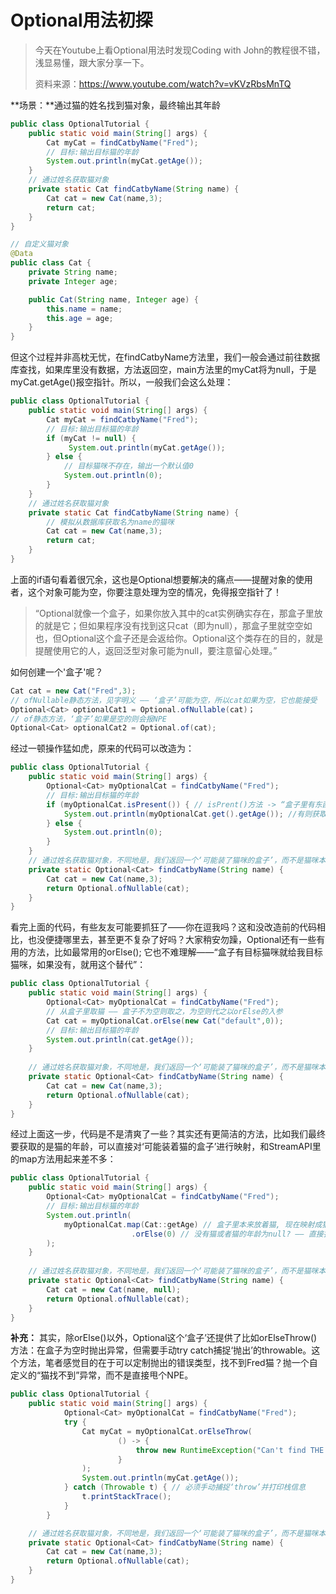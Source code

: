# Optional用法初探



> 今天在Youtube上看Optional用法时发现Coding with John的教程很不错，浅显易懂，跟大家分享一下。
>
> 资料来源：https://www.youtube.com/watch?v=vKVzRbsMnTQ



**场景：**通过猫的姓名找到猫对象，最终输出其年龄

```java
public class OptionalTutorial {
    public static void main(String[] args) {
        Cat myCat = findCatbyName("Fred");
        // 目标:输出目标猫的年龄
        System.out.println(myCat.getAge());
    }
    // 通过姓名获取猫对象
    private static Cat findCatbyName(String name) {
        Cat cat = new Cat(name,3);
        return cat;
    }
}

// 自定义猫对象
@Data
public class Cat {
    private String name;
    private Integer age;

    public Cat(String name, Integer age) {
        this.name = name;
        this.age = age;
    }
}
```



但这个过程并非高枕无忧，在findCatbyName方法里，我们一般会通过前往数据库查找，如果库里没有数据，方法返回空，main方法里的myCat将为null，于是myCat.getAge()报空指针。所以，一般我们会这么处理：

```java
public class OptionalTutorial {
    public static void main(String[] args) {
        Cat myCat = findCatbyName("Fred");
        // 目标:输出目标猫的年龄
        if (myCat != null) {
             System.out.println(myCat.getAge());
        } else {
            // 目标猫咪不存在，输出一个默认值0
            System.out.println(0);
        }
    }
    // 通过姓名获取猫对象
    private static Cat findCatbyName(String name) {
        // 模拟从数据库获取名为name的猫咪
        Cat cat = new Cat(name,3);
        return cat;
    }
}
```



上面的if语句看着很冗余，这也是Optional想要解决的痛点——提醒对象的使用者，这个对象可能为空，你要注意处理为空的情况，免得报空指针了！

> “Optional就像一个盒子，如果你放入其中的cat实例确实存在，那盒子里放的就是它；但如果程序没有找到这只cat（即为null），那盒子里就空空如也，但Optional这个盒子还是会返给你。Optional这个类存在的目的，就是提醒使用它的人，返回泛型对象可能为null，要注意留心处理。”

如何创建一个'盒子'呢？

```java
Cat cat = new Cat("Fred",3);
// ofNullable静态方法，见字明义 —— ‘盒子’可能为空，所以cat如果为空，它也能接受
Optional<Cat> optionalCat1 = Optional.ofNullable(cat)；
// of静态方法，‘盒子’如果是空的则会报NPE
Optional<Cat> optionalCat2 = Optional.of(cat); 
```



经过一顿操作猛如虎，原来的代码可以改造为：

```java
public class OptionalTutorial {
    public static void main(String[] args) {
        Optional<Cat> myOptionalCat = findCatbyName("Fred");
        // 目标:输出目标猫的年龄
        if (myOptionalCat.isPresent()) { // isPrent()方法 -> “盒子里有东西吗？”
            System.out.println(myOptionalCat.get().getAge()); //有则获取盒子里的东西，然后调它的getAge方法
        } else {
            System.out.println(0);
        }
    }
    // 通过姓名获取猫对象，不同地是，我们返回一个‘可能装了猫咪的盒子’，而不是猫咪本身
    private static Optional<Cat> findCatbyName(String name) {
        Cat cat = new Cat(name,3);
        return Optional.ofNullable(cat);
    }
}
```



看完上面的代码，有些友友可能要抓狂了——你在逗我吗？这和没改造前的代码相比，也没便捷哪里去，甚至更不复杂了好吗？大家稍安勿躁，Optional还有一些有用的方法，比如最常用的orElse(); 它也不难理解——“盒子有目标猫咪就给我目标猫咪，如果没有，就用这个替代”：

```java
public class OptionalTutorial {
    public static void main(String[] args) {
        Optional<Cat> myOptionalCat = findCatbyName("Fred");
        // 从盒子里取猫 —— 盒子不为空则取之，为空则代之以orElse的入参
        Cat cat = myOptionalCat.orElse(new Cat("default",0));
        // 目标:输出目标猫的年龄
        System.out.println(cat.getAge());
    }
    
    // 通过姓名获取猫对象，不同地是，我们返回一个‘可能装了猫咪的盒子’，而不是猫咪本身
    private static Optional<Cat> findCatbyName(String name) {
        Cat cat = new Cat(name,3);
        return Optional.ofNullable(cat);
    }
}
```



经过上面这一步，代码是不是清爽了一些？其实还有更简洁的方法，比如我们最终要获取的是猫的年龄，可以直接对‘可能装着猫的盒子’进行映射，和StreamAPI里的map方法用起来差不多：

```java
public class OptionalTutorial {
    public static void main(String[] args) {
        Optional<Cat> myOptionalCat = findCatbyName("Fred");
        // 目标:输出目标猫的年龄
        System.out.println(
            myOptionalCat.map(Cat::getAge) // 盒子里本来放着猫, 现在映射成猫的年龄
                           .orElse(0) // 没有猫或者猫的年龄为null? —— 直接打印默认值0
        );
    }
    
    // 通过姓名获取猫对象，不同地是，我们返回一个‘可能装了猫咪的盒子’，而不是猫咪本身
    private static Optional<Cat> findCatbyName(String name) {
        Cat cat = new Cat(name, null);
        return Optional.ofNullable(cat);
    }
}
```



**补充：** 其实，除orElse()以外，Optional这个‘盒子’还提供了比如orElseThrow()方法：在盒子为空时抛出异常，但需要手动try catch捕捉‘抛出’的throwable。这个方法，笔者感觉目的在于可以定制抛出的错误类型，找不到Fred猫？抛一个自定义的“猫找不到”异常，而不是直接甩个NPE。

```java
public class OptionalTutorial {
    public static void main(String[] args) {
            Optional<Cat> myOptionalCat = findCatbyName("Fred");
            try {
                Cat myCat = myOptionalCat.orElseThrow(
                        () -> {
                            throw new RuntimeException("Can't find THE cat!");
                        }
                );
                System.out.println(myCat.getAge());
            } catch (Throwable t) { // 必须手动捕捉‘throw’并打印栈信息
                t.printStackTrace();
            }
        }

    // 通过姓名获取猫对象，不同地是，我们返回一个‘可能装了猫咪的盒子’，而不是猫咪本身
    private static Optional<Cat> findCatbyName(String name) {
        Cat cat = new Cat(name,3);
        return Optional.ofNullable(cat);
    }
}
```



